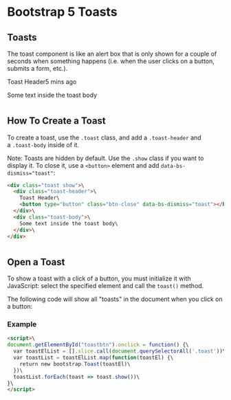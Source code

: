 Bootstrap 5 Toasts
==================

Toasts
------

The toast component is like an alert box that is only shown for a couple of seconds when something happens (i.e. when the user clicks on a button, submits a form, etc.).

Toast Header5 mins ago

Some text inside the toast body

#

How To Create a Toast
---------------------

To create a toast, use the `.toast` class, and add a `.toast-header` and a `.toast-body` inside of it.

Note: Toasts are hidden by default. Use the `.show` class if you want to display it. To close it, use a `<button>` element and add `data-bs-dismiss="toast"`:
``` html
<div class="toast show">\
  <div class="toast-header">\
    Toast Header\
    <button type="button" class="btn-close" data-bs-dismiss="toast"></button>\
  </div>\
  <div class="toast-body">\
    Some text inside the toast body\
  </div>\
</div>
```
 
#

Open a Toast
------------

To show a toast with a click of a button, you must initialize it with JavaScript: select the specified element and call the `toast()` method.

The following code will show all "toasts" in the document when you click on a button:

### Example
``` html
<script>\
document.getElementById("toastbtn").onclick = function() {\
  var toastElList = [].slice.call(document.querySelectorAll('.toast'))\
  var toastList = toastElList.map(function(toastEl) {\
    return new bootstrap.Toast(toastEl)\
  })\
  toastList.forEach(toast => toast.show())\
}\
</script>
```